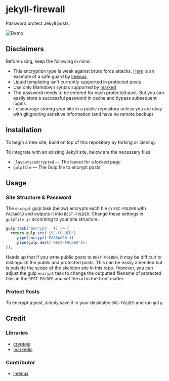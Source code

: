 # jekyll-firewall
Password protect Jekyll posts.

![Demo](https://github.com/lllychen/jekyll-firewall/blob/master/demo.gif)

## Disclaimers
Before using, keep the following in mind:

- This encryption type is weak against brute force attacks. [Here](https://github.com/lllychen/jekyll-firewall/pull/3/commits/038ce8e143d1749375137589fca8e1401a82f4bf) is an example of a safe guard by [lmenus](https://github.com/lmenus).
- Liquid templating isn't currently supported in protected posts
- Use only Markdown syntax supported by [marked](https://marked.js.org)
- The password needs to be entered for each protected post. But you can easily store a successful password in cache and bypass subsequent logins
- I discourage storing your site in a public repository unless you are okay with gitignoring sensitive information (and have no remote backup)

## Installation
To begin a new site, build on top of this repository by forking or cloning.

To integrate with an existing Jekyll site, below are the necessary files:
- `_layouts/encrypted` &mdash; The layout for a locked page
- `gulpfile` &mdash; The Gulp file to encrypt posts

## Usage
### Site Structure &amp; Password
The `encrypt` gulp task (below) encrypts each file in `SRC-FOLDER` with `PASSWORD` and outputs it into `DEST-FOLDER`. Change these settings in `gulpfile.js` according to your site structure.

``` js
gulp.task('encrypt', () => {
  return gulp.src('SRC-FOLDER')
    .pipe(encrypt('PASSWORD'))
    .pipe(gulp.dest('DEST-FOLDER'));
});
```

Heads up that if you write public posts to `DEST-FOLDER`, it may be difficult to distinguish the public and protected posts. This can be easily amended but is outside the scope of the skeleton site in this repo. However, you can adjust the gulp `encrypt` task to change the outputted filename of protected files in the `DEST-FOLDER` and set the url in the front matter.

### Protect Posts
To encrypt a post, simply save it in your desinated `SRC-FOLDER` and run `gulp`.

## Credit
### Libraries
- [cryptojs](https://github.com/brix/crypto-js)
- [markedjs](https://github.com/markedjs/marked)

### Contributor
- [lmenus](https://github.com/lmenus)
